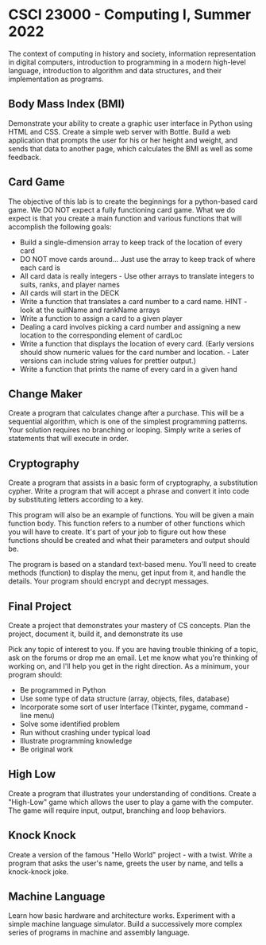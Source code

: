 # CSCI 23000 - Computing I, Summer 2022

The context of computing in history and society, information representation in digital computers, introduction to programming in a modern high-level language, introduction to algorithm and data structures, and their implementation as programs.

## Body Mass Index (BMI)
Demonstrate your ability to create a graphic user interface in Python using HTML and CSS. Create a simple web server with Bottle. Build a web application that prompts the user for his or her height and weight, and sends that data to another page, which calculates the BMI as well as some feedback.

## Card Game
The objective of this lab is to create the beginnings for a python-based card game. We DO NOT expect a fully functioning card game. What we do expect is that you create a main function and various functions that will accomplish the following goals:

- Build a single-dimension array to keep track of the location of every card
- DO NOT move cards around... Just use the array to keep track of where each card is
- All card data is really integers - Use other arrays to translate integers to suits, ranks, and player names
- All cards will start in the DECK
- Write a function that translates a card number to a card name. HINT - look at the suitName and rankName arrays
- Write a function to assign a card to a given player
- Dealing a card involves picking a card number and assigning a new location to the corresponding element of cardLoc
- Write a function that displays the location of every card. (Early versions should show numeric values for the card number and location. - Later versions can include string values for prettier output.)
- Write a function that prints the name of every card in a given hand

## Change Maker
Create a program that calculates change after a purchase. This will be a sequential algorithm, which is one of the simplest programming patterns. Your solution requires no branching or looping. Simply write a series of statements that will execute in order.

## Cryptography
Create a program that assists in a basic form of cryptography, a substitution cypher. Write a program that will accept a phrase and convert it into code by substituting letters according to a key.

This program will also be an example of functions. You will be given a main function body. This function refers to a number of other functions which you will have to create. It's part of your job to figure out how these functions should be created and what their parameters and output should be.

The program is based on a standard text-based menu. You'll need to create methods (function) to display the menu, get input from it, and handle the details. Your program should encrypt and decrypt messages.

## Final Project 
Create a project that demonstrates your mastery of CS concepts. Plan the project, document it, build it, and demonstrate its use

Pick any topic of interest to you. If you are having trouble thinking of a topic, ask on the forums or drop me an email. Let me know what you're thinking of working on, and I'll help you get in the right direction. As a minimum, your program should:

- Be programmed in Python
- Use some type of data structure (array, objects, files, database)
- Incorporate some sort of user Interface (Tkinter, pygame, command - line menu)
- Solve some identified problem
- Run without crashing under typical load
- Illustrate programming knowledge
- Be original work

## High Low
Create a program that illustrates your understanding of conditions. Create a "High-Low" game which allows the user to play a game with the computer. The game will require input, output, branching and loop behaviors.

## Knock Knock
Create a version of the famous "Hello World" project - with a twist. Write a program that asks the user's name, greets the user by name, and tells a knock-knock joke.

## Machine Language
Learn how basic hardware and architecture works. Experiment with a simple machine language simulator. Build a successively more complex series of programs in machine and assembly language.

